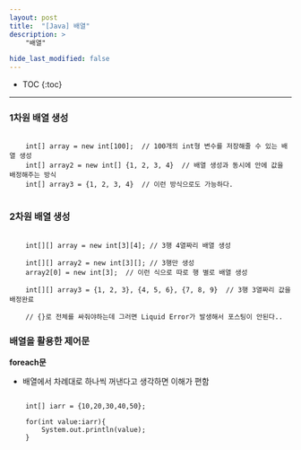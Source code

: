 ```yaml
---
layout: post
title:  "[Java] 배열"
description: >
    "배열"

hide_last_modified: false
---
```

* TOC
{:toc}
***
### 1차원 배열 생성

```

    int[] array = new int[100];  // 100개의 int형 변수를 저장해줄 수 있는 배열 생성
    int[] array2 = new int[] {1, 2, 3, 4}  // 배열 생성과 동시에 안에 값을 배정해주는 방식
    int[] array3 = {1, 2, 3, 4}  // 이런 방식으로도 가능하다. 
   
```

### 2차원 배열 생성

```

    int[][] array = new int[3][4]; // 3행 4열짜리 배열 생성
    
    int[][] array2 = new int[3][]; // 3행만 생성
    array2[0] = new int[3];  // 이런 식으로 따로 행 별로 배열 생성

    int[][] array3 = {1, 2, 3}, {4, 5, 6}, {7, 8, 9}  // 3행 3열짜리 값을 배정완료   
    
    // {}로 전체를 싸줘야하는데 그러면 Liquid Error가 발생해서 포스팅이 안된다..

```

### 배열을 활용한 제어문

**foreach문**
- 배열에서 차례대로 하나씩 꺼낸다고 생각하면 이해가 편함

```

    int[] iarr = {10,20,30,40,50};

    for(int value:iarr){
        System.out.println(value);
    }

```